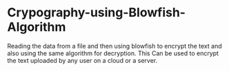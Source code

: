 # Crypography-using-Blowfish-Algorithm
Reading the data from a file and then using blowfish to encrypt the text and also using the same algorithm for decryption. This Can be used to encrypt the text uploaded by any user on a cloud or a server.
